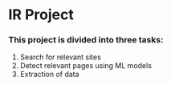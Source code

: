 # IR Project
### This project is divided into three tasks:
1. Search for relevant sites
2. Detect relevant pages using ML models
3. Extraction of data
